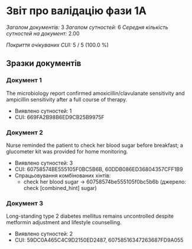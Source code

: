 # Звіт про валідацію фази 1A

*Загалом документів:* 3
*Загалом сутностей:* 6
*Середня кількість сутностей на документ:* 2.00

*Покриття очікуваних CUI:* 5 / 5 (100.0 %)

## Зразки документів

### Документ 1
The microbiology report confirmed amoxicillin/clavulanate sensitivity and ampicillin sensitivity after a full course of therapy.

- Виявлено сутностей: 1
- CUI: 669FA2B98B6ED9CB25B9975F

### Документ 2
Nurse reminded the patient to check her blood sugar before breakfast; a glucometer kit was provided for home monitoring.

- Виявлено сутностей: 3
- CUI: 60758574BE555105F0BC5B6B, 60DDB086ED36804357CFF1B9
- Спрацьовування комбінованих хінтів:
  - check her blood sugar → 60758574be555105f0bc5b6b (джерело: check [combined_hint] sugar)

### Документ 3
Long-standing type 2 diabetes mellitus remains uncontrolled despite metformin adjustment and lifestyle counselling.

- Виявлено сутностей: 2
- CUI: 59DC0A465C4C9D2150ED2487, 60758516347263687FD9A055
